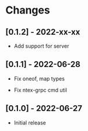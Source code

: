 # Changes

## [0.1.2] - 2022-xx-xx

* Add support for server

## [0.1.1] - 2022-06-28

* Fix oneof, map types

* Fix ntex-grpc cmd util

## [0.1.0] - 2022-06-27

* Initial release

